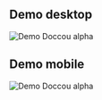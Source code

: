 ## Demo desktop

![Demo Doccou alpha](https://j.gifs.com/VAY76W.gif)

## Demo mobile

![Demo Doccou alpha](http://gifs.com/gif/mobile-screen-NLNY4pf)
